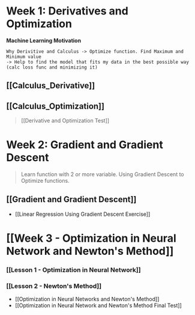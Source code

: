 # Week 1: Derivatives and Optimization
**Machine Learning Motivation**
```ad-faq
Why Derivitive and Calculus -> Optimize function. Find Maximum and Minimum value
-> Help to find the model that fits my data in the best possible way (calc loss func and minimizing it)
```
## [[Calculus_Derivative]]
## [[Calculus_Optimization]]
> [[Derivative and Optimization Test]]


# Week 2: Gradient and Gradient Descent
> Learn function with 2 or more variable. 
> Using Gradient Descent to Optimize functions.
## [[Gradient and Gradient Descent]]
+ [[Linear Regression Using Gradient Descent Exercise]]

# [[Week 3 - Optimization in Neural Network and Newton's Method]]

### [[Lesson 1 - Optimization in Neural Network]]
### [[Lesson 2 - Newton's Method]]
+ [[Optimization in Neural Networks and Newton's Method]]
+ [[Optimization in Neural Network and Newton's Method Final Test]]

